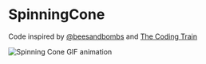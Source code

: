 # SpinningCone
Code inspired by [@beesandbombs](https://twitter.com/beesandbombs) and [The Coding Train](https://twitter.com/thecodingtrain)

![Spinning Cone GIF animation](https://xfx.net/stackoverflow/SpinningCone/spinningcone.gif)
